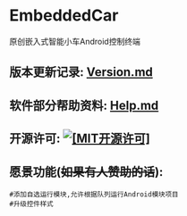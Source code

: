 EmbeddedCar
===
原创嵌入式智能小车Android控制终端

## 版本更新记录: [Version.md](./Version.md)

## 软件部分帮助资料: [Help.md](./Help.md)

## 开源许可: [![[MIT开源许可]](https://img.shields.io/badge/License-MIT-yellow.svg)](../LICENSE.txt)

## 愿景功能(<strike>如果有人赞助的话</strike>):

    #添加自选运行模块,允许根据队列运行Android模块项目
    #升级控件样式